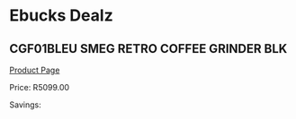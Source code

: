 
# Ebucks Dealz
## CGF01BLEU SMEG RETRO COFFEE GRINDER BLK
[Product Page](https://www.ebucks.com/web/shop/productSelected.do?prodId=1169632355&catId=1196428103)

Price: R5099.00

Savings: 


	